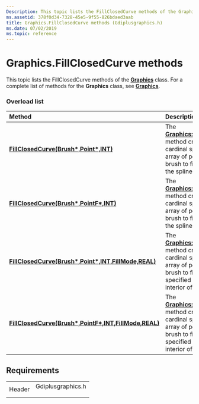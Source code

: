 ```yaml
---
Description: This topic lists the FillClosedCurve methods of the Graphics class. For a complete list of methods for the Graphics class, see Graphics.
ms.assetid: 378f0d34-7328-45e5-9f55-826bdaed3aab
title: Graphics.FillClosedCurve methods (Gdiplusgraphics.h)
ms.date: 07/02/2019
ms.topic: reference
---
```


# Graphics.FillClosedCurve methods

This topic lists the FillClosedCurve methods of the [**Graphics**](/windows/win32/api/gdiplusgraphics/nl-gdiplusgraphics-graphics) class. For a complete list of methods for the **Graphics** class, see [**Graphics**](/windows/win32/api/gdiplusgraphics/nl-gdiplusgraphics-graphics).

### Overload list



| Method                                                                                                                                                              | Description                                                                                                                                                                                                                                                                                                   |
|:--------------------------------------------------------------------------------------------------------------------------------------------------------------------|:--------------------------------------------------------------------------------------------------------------------------------------------------------------------------------------------------------------------------------------------------------------------------------------------------------------|
| [**FillClosedCurve(Brush\*,Point\*,INT)**](/windows/win32/api/gdiplusgraphics/nf-gdiplusgraphics-graphics-fillclosedcurve(inconstbrush_inconstpoint_inint))                                         | The [**Graphics::FillClosedCurve**](/windows/win32/api/gdiplusgraphics/nf-gdiplusgraphics-graphics-fillclosedcurve(inconstbrush_inconstpoint_inint)) method creates a closed cardinal spline from an array of points and uses a brush to fill the interior of the spline. <br/>                                                         |
| [**FillClosedCurve(Brush\*,PointF\*,INT)**](/previous-versions//ms535972(v=vs.85))                                       | The [**Graphics::FillClosedCurve**](/previous-versions//ms535972(v=vs.85)) method creates a closed cardinal spline from an array of points and uses a brush to fill the interior of the spline.<br/>                                                         |
| [**FillClosedCurve(Brush\*,Point\*,INT,FillMode,REAL)**](/windows/win32/api/gdiplusgraphics/nf-gdiplusgraphics-graphics-fillclosedcurve(inconstbrush_inconstpoint_inint_infillmode_inreal))  | The [**Graphics::FillClosedCurve**](/windows/win32/api/gdiplusgraphics/nf-gdiplusgraphics-graphics-fillclosedcurve(inconstbrush_inconstpoint_inint_infillmode_inreal)) method creates a closed cardinal spline from an array of points and uses a brush to fill, according to a specified mode, the interior of the spline.<br/> |
| [**FillClosedCurve(Brush\*,PointF\*,INT,FillMode,REAL)**](/windows/win32/api/gdiplusgraphics/nf-gdiplusgraphics-graphics-fillclosedcurve(inconstbrush_inconstpointf_inint_infillmode_inreal)) | The [**Graphics::FillClosedCurve**](/windows/win32/api/gdiplusgraphics/nf-gdiplusgraphics-graphics-fillclosedcurve(inconstbrush_inconstpointf_inint_infillmode_inreal)) method creates a closed cardinal spline from an array of points and uses a brush to fill, according to a specified mode, the interior of the spline.<br/> |



## Requirements



|                   |                                                                                              |
|-------------------|----------------------------------------------------------------------------------------------|
| Header<br/> | <dl> <dt>Gdiplusgraphics.h</dt> </dl> |



 

 